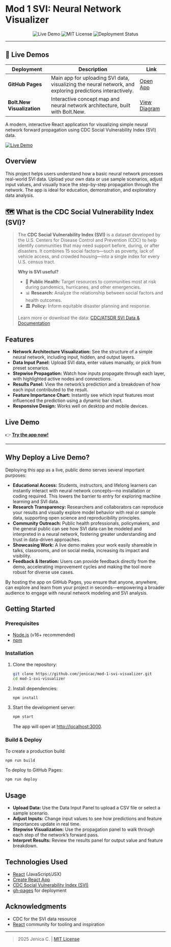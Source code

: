 # Mod 1 SVI: Neural Network Visualizer

<p align="center">
  <img src="https://img.shields.io/badge/Live%20Demo-View%20App-brightgreen?logo=github" alt="Live Demo"/>
  <img src="https://img.shields.io/github/license/jenicac/mod-1-svi-visualizer?color=blue" alt="MIT License"/>
  <img src="https://img.shields.io/github/deployments/jenicac/mod-1-svi-visualizer/github-pages?label=Deployment&logo=github" alt="Deployment Status"/>
</p>

---

## 🚀 Live Demos

| Deployment | Description | Link |
|---|---|---|
| **GitHub Pages** | Main app for uploading SVI data, visualizing the neural network, and exploring predictions interactively. | [Open App](https://jenicac.github.io/mod-1-svi-visualizer) |
| **Bolt.New Visualization** | Interactive concept map and neural network architecture, built with Bolt.New. | [View Diagram](https://grand-pastelito-6a831d.netlify.app/) |

A modern, interactive React application for visualizing simple neural network forward propagation using CDC Social Vulnerability Index (SVI) data.

[![Live Demo](https://img.shields.io/badge/Live%20Demo-View%20App-brightgreen?logo=github)](https://jenicac.github.io/mod-1-svi-visualizer)

## Overview
This project helps users understand how a basic neural network processes real-world SVI data. Upload your own data or use sample scenarios, adjust input values, and visually trace the step-by-step propagation through the network. The app is ideal for education, demonstration, and exploratory data analysis.

## 🗺️ What is the CDC Social Vulnerability Index (SVI)?

> The **CDC Social Vulnerability Index (SVI)** is a dataset developed by the U.S. Centers for Disease Control and Prevention (CDC) to help identify communities that may need support before, during, or after disasters. It combines 15 social factors—such as poverty, lack of vehicle access, and crowded housing—into a single index for every U.S. census tract.
>
> **Why is SVI useful?**
> - 🏥 **Public Health:** Target resources to communities most at risk during pandemics, hurricanes, and other emergencies.
> - 📊 **Research:** Analyze the relationship between social factors and health outcomes.
> - 🏛️ **Policy:** Inform equitable disaster planning and response.
>
> Learn more or download the data: [CDC/ATSDR SVI Data & Documentation](https://www.atsdr.cdc.gov/placeandhealth/svi/data_documentation_download.html)

## Features
- **Network Architecture Visualization:** See the structure of a simple neural network, including input, hidden, and output layers.
- **Data Input Panel:** Upload SVI data, enter values manually, or pick from preset scenarios.
- **Stepwise Propagation:** Watch how inputs propagate through each layer, with highlighted active nodes and connections.
- **Results Panel:** View the network’s prediction and a breakdown of how each input contributed to the result.
- **Feature Importance Chart:** Instantly see which input features most influenced the prediction using a dynamic bar chart.
- **Responsive Design:** Works well on desktop and mobile devices.

## Live Demo
👉 **[Try the app now!](https://jenicac.github.io/mod-1-svi-visualizer)**

---

## Why Deploy a Live Demo?

Deploying this app as a live, public demo serves several important purposes:

- **Educational Access:** Students, instructors, and lifelong learners can instantly interact with neural network concepts—no installation or coding required. This lowers the barrier to entry for exploring machine learning and SVI data.
- **Research Transparency:** Researchers and collaborators can reproduce your results and visually explore model behavior with real or sample data, supporting open science and reproducibility principles.
- **Community Outreach:** Public health professionals, policymakers, and the general public can see how SVI data can be modeled and interpreted in a neural network, fostering greater understanding and trust in data-driven approaches.
- **Showcasing Work:** A live demo makes your work easily shareable in talks, classrooms, and on social media, increasing its impact and visibility.
- **Feedback & Iteration:** Users can provide feedback directly from the demo, accelerating improvement cycles and making the tool more robust for diverse use cases.

By hosting the app on GitHub Pages, you ensure that anyone, anywhere, can explore and learn from your project in seconds—empowering a broader audience to engage with neural network modeling and SVI analysis.

## Getting Started

### Prerequisites
- [Node.js](https://nodejs.org/) (v16+ recommended)
- [npm](https://www.npmjs.com/)

### Installation
1. Clone the repository:
   ```bash
   git clone https://github.com/jenicac/mod-1-svi-visualizer.git
   cd mod-1-svi-visualizer
   ```
2. Install dependencies:
   ```bash
   npm install
   ```
3. Start the development server:
   ```bash
   npm start
   ```
   The app will open at [http://localhost:3000](http://localhost:3000).

### Build & Deploy
To create a production build:
```bash
npm run build
```
To deploy to GitHub Pages:
```bash
npm run deploy
```

## Usage
- **Upload Data:** Use the Data Input Panel to upload a CSV file or select a sample scenario.
- **Adjust Inputs:** Change input values to see how predictions and feature importances update in real time.
- **Stepwise Visualization:** Use the propagation panel to walk through each step of the network’s forward pass.
- **Interpret Results:** Review the results panel for output value and feature breakdown.

## Technologies Used
- [React](https://react.dev/) (JavaScript/JSX)
- [Create React App](https://create-react-app.dev/)
- [CDC Social Vulnerability Index (SVI)](https://www.atsdr.cdc.gov/placeandhealth/svi/index.html)
- [gh-pages](https://www.npmjs.com/package/gh-pages) for deployment

## Acknowledgments
- CDC for the SVI data resource
- [React](https://react.dev/) community for tooling and inspiration

---

> 2025 Jenica C. | [MIT License](LICENSE)
